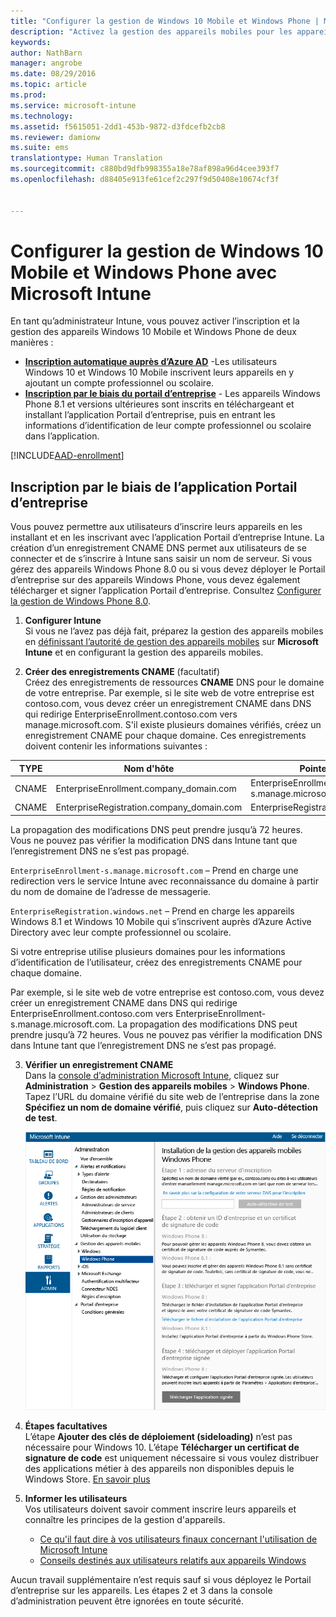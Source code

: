 ```yaml
---
title: "Configurer la gestion de Windows 10 Mobile et Windows Phone | Microsoft Intune"
description: "Activez la gestion des appareils mobiles pour les appareils Windows 10 Mobile ou Windows Phone avec Microsoft Intune."
keywords: 
author: NathBarn
manager: angrobe
ms.date: 08/29/2016
ms.topic: article
ms.prod: 
ms.service: microsoft-intune
ms.technology: 
ms.assetid: f5615051-2dd1-453b-9872-d3fdcefb2cb8
ms.reviewer: damionw
ms.suite: ems
translationtype: Human Translation
ms.sourcegitcommit: c880bd9dfb998355a18e78af898a96d4cee393f7
ms.openlocfilehash: d88405e913fe61cef2c297f9d50408e10674cf3f


---
```



# Configurer la gestion de Windows 10 Mobile et Windows Phone avec Microsoft Intune

En tant qu’administrateur Intune, vous pouvez activer l’inscription et la gestion des appareils Windows 10 Mobile et Windows Phone de deux manières :

- **[Inscription automatique auprès d’Azure AD](#azure-active-directory-enrollment)** -Les utilisateurs Windows 10 et Windows 10 Mobile inscrivent leurs appareils en y ajoutant un compte professionnel ou scolaire.
- **[Inscription par le biais du portail d’entreprise](#company-portal-app-enrollment)** - Les appareils Windows Phone 8.1 et versions ultérieures sont inscrits en téléchargeant et installant l’application Portail d’entreprise, puis en entrant les informations d’identification de leur compte professionnel ou scolaire dans l’application.


[!INCLUDE[AAD-enrollment](../includes/win10-automatic-enrollment-aad.md)]

## Inscription par le biais de l’application Portail d’entreprise
Vous pouvez permettre aux utilisateurs d’inscrire leurs appareils en les installant et en les inscrivant avec l’application Portail d’entreprise Intune. La création d’un enregistrement CNAME DNS permet aux utilisateurs de se connecter et de s’inscrire à Intune sans saisir un nom de serveur. Si vous gérez des appareils Windows Phone 8.0 ou si vous devez déployer le Portail d’entreprise sur des appareils Windows Phone, vous devez également télécharger et signer l’application Portail d’entreprise. Consultez [Configurer la gestion de Windows Phone 8.0](set-up-windows-phone-8.0-management-with-microsoft-intune.md).

1.  **Configurer Intune**<br>Si vous ne l’avez pas déjà fait, préparez la gestion des appareils mobiles en [définissant l’autorité de gestion des appareils mobiles](prerequisites-for-enrollment.md#set-mobile-device-management-authority) sur **Microsoft Intune** et en configurant la gestion des appareils mobiles.

2.  **Créer des enregistrements CNAME** (facultatif)<br>Créez des enregistrements de ressources **CNAME** DNS pour le domaine de votre entreprise. Par exemple, si le site web de votre entreprise est contoso.com, vous devez créer un enregistrement CNAME dans DNS qui redirige EnterpriseEnrollment.contoso.com vers manage.microsoft.com. S'il existe plusieurs domaines vérifiés, créez un enregistrement CNAME pour chaque domaine. Ces enregistrements doivent contenir les informations suivantes :

  |TYPE|Nom d'hôte|Pointe vers|TTL|
  |--------|-------------|-------------|-------|
  |CNAME|EnterpriseEnrollment.company_domain.com|EnterpriseEnrollment-s.manage.microsoft.com |1 heure|
  |CNAME|EnterpriseRegistration.company_domain.com|EnterpriseRegistration.windows.net|1 heure|
  La propagation des modifications DNS peut prendre jusqu’à 72 heures. Vous ne pouvez pas vérifier la modification DNS dans Intune tant que l’enregistrement DNS ne s’est pas propagé.

  `EnterpriseEnrollment-s.manage.microsoft.com` – Prend en charge une redirection vers le service Intune avec reconnaissance du domaine à partir du nom de domaine de l’adresse de messagerie.

  `EnterpriseRegistration.windows.net` – Prend en charge les appareils Windows 8.1 et Windows 10 Mobile qui s’inscrivent auprès d’Azure Active Directory avec leur compte professionnel ou scolaire.

  Si votre entreprise utilise plusieurs domaines pour les informations d’identification de l’utilisateur, créez des enregistrements CNAME pour chaque domaine.

  Par exemple, si le site web de votre entreprise est contoso.com, vous devez créer un enregistrement CNAME dans DNS qui redirige EnterpriseEnrollment.contoso.com vers EnterpriseEnrollment-s.manage.microsoft.com. La propagation des modifications DNS peut prendre jusqu’à 72 heures. Vous ne pouvez pas vérifier la modification DNS dans Intune tant que l’enregistrement DNS ne s’est pas propagé.

3.  **Vérifier un enregistrement CNAME**<br>Dans la [console d’administration Microsoft Intune](http://manage.microsoft.com), cliquez sur **Administration** &gt; **Gestion des appareils mobiles** &gt; **Windows Phone**. Tapez l’URL du domaine vérifié du site web de l’entreprise dans la zone **Spécifiez un nom de domaine vérifié**, puis cliquez sur **Auto-détection de test**.

    ![Boîte de dialogue Configurer la gestion des appareils mobiles pour Windows](../media/windows-phone-enrollment.png)

4.  **Étapes facultatives**<br>L’étape **Ajouter des clés de déploiement (sideloading)** n’est pas nécessaire pour Windows 10. L’étape **Télécharger un certificat de signature de code** est uniquement nécessaire si vous voulez distribuer des applications métier à des appareils non disponibles depuis le Windows Store. [En savoir plus](set-up-windows-phone-8.0-management-with-microsoft-intune.md)

5.  **Informer les utilisateurs**<br>Vos utilisateurs doivent savoir comment inscrire leurs appareils et connaître les principes de la gestion d'appareils.
    - [Ce qu'il faut dire à vos utilisateurs finaux concernant l'utilisation de Microsoft Intune](what-to-tell-your-end-users-about-using-microsoft-intune.md)
    - [Conseils destinés aux utilisateurs relatifs aux appareils Windows](../enduser/using-your-windows-device-with-intune.md)

Aucun travail supplémentaire n’est requis sauf si vous déployez le Portail d’entreprise sur les appareils.  Les étapes 2 et 3 dans la console d’administration peuvent être ignorées en toute sécurité.



<!--HONumber=Sep16_HO4-->


